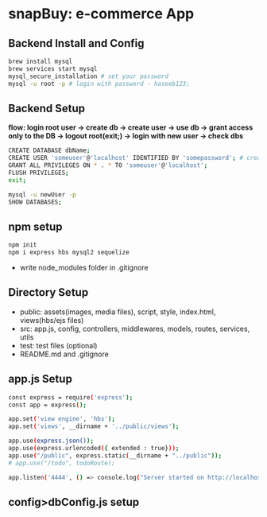 # snapBuy: e-commerce App

## Backend Install and Config

```bash
brew install mysql
brew services start mysql
mysql_secure_installation # set your password
mysql -u root -p # login with password - haseeb123;
```

## Backend Setup

**flow: login root user -> create db -> create user -> use db -> grant access only to the DB -> logout root(exit;) -> login with new user -> check dbs**

```bash
CREATE DATABASE dbName;
CREATE USER 'someuser'@'localhost' IDENTIFIED BY 'somepassword'; # create user - haseeb(user), host(localhost) and haseeb123(password)
GRANT ALL PRIVILEGES ON * . * TO 'someuser'@'localhost';
FLUSH PRIVILEGES;
exit;

mysql -u newUser -p
SHOW DATABASES;
```

## npm setup

```bash
npm init
npm i express hbs mysql2 sequelize
```

- write node_modules folder in .gitignore

## Directory Setup

- public: assets(images, media files), script, style, index.html, views(hbs/ejs files)
- src: app.js, config, controllers, middlewares, models, routes, services, utils
- test: test files (optional)
- README.md and .gitignore

## app.js Setup

```bash
const express = require('express');
const app = express();

app.set('view engine', 'hbs');
app.set('views', __dirname + '../public/views');

app.use(express.json());
app.use(express.urlencoded({ extended : true}));
app.use("/public", express.static(__dirname + "../public"));
# app.use("/todo", todoRoute);

app.listen('4444', () => console.log("Server started on http://localhost:4444"));
```

## config>dbConfig.js setup
